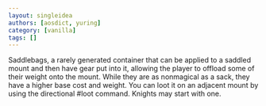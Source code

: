 ```yaml
---
layout: singleidea
authors: [aosdict, yuring]
category: [vanilla]
tags: []
---
```

Saddlebags, a rarely generated container that can be applied to a saddled mount and then have gear put into it, allowing the player to offload some of their weight onto the mount. While they are as nonmagical as a sack, they have a higher base cost and weight. You can loot it on an adjacent mount by using the directional #loot command. Knights may start with one.
